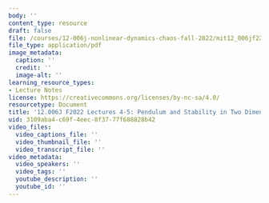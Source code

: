 ```yaml
---
body: ''
content_type: resource
draft: false
file: /courses/12-006j-nonlinear-dynamics-chaos-fall-2022/mit12_006jf22_lec4-5.pdf
file_type: application/pdf
image_metadata:
  caption: ''
  credit: ''
  image-alt: ''
learning_resource_types:
- Lecture Notes
license: https://creativecommons.org/licenses/by-nc-sa/4.0/
resourcetype: Document
title: '12.006J F2022 Lectures 4-5: Pendulum and Stability in Two Dimensional Systems'
uid: 3109aba4-c69f-4eec-8f37-77f688828b42
video_files:
  video_captions_file: ''
  video_thumbnail_file: ''
  video_transcript_file: ''
video_metadata:
  video_speakers: ''
  video_tags: ''
  youtube_description: ''
  youtube_id: ''
---
```

